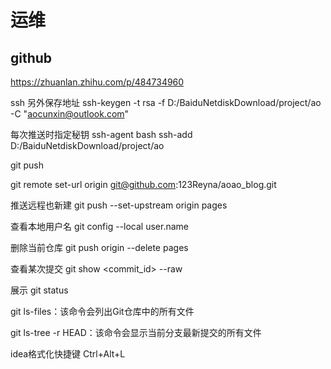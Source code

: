 

# 运维

## github

https://zhuanlan.zhihu.com/p/484734960


ssh 另外保存地址
ssh-keygen -t rsa -f D:/BaiduNetdiskDownload/project/ao -C "aocunxin@outlook.com"

每次推送时指定秘钥
ssh-agent bash
ssh-add D:/BaiduNetdiskDownload/project/ao

git push

git remote set-url origin git@github.com:123Reyna/aoao_blog.git

推送远程也新建
git push --set-upstream origin pages

查看本地用户名
git config --local user.name


删除当前仓库
git push origin --delete pages

查看某次提交
git show <commit_id> --raw

展示
git status

git ls-files：该命令会列出Git仓库中的所有文件

git ls-tree -r HEAD：该命令会显示当前分支最新提交的所有文件

idea格式化快捷键
Ctrl+Alt+L